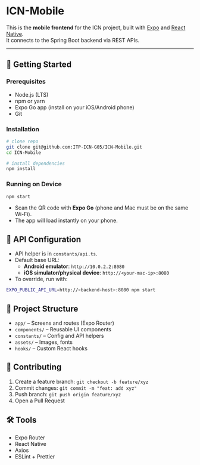 # ICN-Mobile

This is the **mobile frontend** for the ICN project, built with [Expo](https://expo.dev/) and [React Native](https://reactnative.dev/).  
It connects to the Spring Boot backend via REST APIs.

---

## 🚀 Getting Started

### Prerequisites
- Node.js (LTS)
- npm or yarn
- Expo Go app (install on your iOS/Android phone)
- Git

### Installation
```bash
# clone repo
git clone git@github.com:ITP-ICN-G05/ICN-Mobile.git
cd ICN-Mobile

# install dependencies
npm install
```

### Running on Device

```bash
npm start
```

* Scan the QR code with **Expo Go** (phone and Mac must be on the same Wi-Fi).
* The app will load instantly on your phone.

## 🔌 API Configuration
* API helper is in `constants/api.ts`.
* Default base URL:
   * **Android emulator**: `http://10.0.2.2:8080`
   * **iOS simulator/physical device**: `http://<your-mac-ip>:8080`
* To override, run with:

```bash
EXPO_PUBLIC_API_URL=http://<backend-host>:8080 npm start
```

## 📜 Project Structure
* `app/` – Screens and routes (Expo Router)
* `components/` – Reusable UI components
* `constants/` – Config and API helpers
* `assets/` – Images, fonts
* `hooks/` – Custom React hooks

## 🤝 Contributing
1. Create a feature branch: `git checkout -b feature/xyz`
2. Commit changes: `git commit -m "feat: add xyz"`
3. Push branch: `git push origin feature/xyz`
4. Open a Pull Request

## 🛠️ Tools
* Expo Router
* React Native
* Axios
* ESLint + Prettier